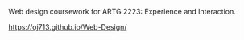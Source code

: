 Web design coursework for ARTG 2223: Experience and Interaction. 

https://oj713.github.io/Web-Design/
